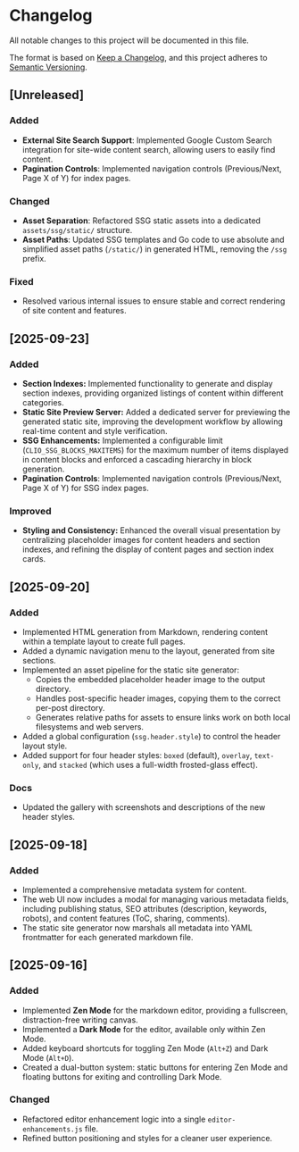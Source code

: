 # Changelog

All notable changes to this project will be documented in this file.

The format is based on [Keep a Changelog](https://keepachangelog.com/en/1.0.0/),
and this project adheres to [Semantic Versioning](https://semver.org/spec/v2.0.0.html).

## [Unreleased]

### Added
- **External Site Search Support**: Implemented Google Custom Search integration for site-wide content search, allowing users to easily find content.
- **Pagination Controls**: Implemented navigation controls (Previous/Next, Page X of Y) for index pages.

### Changed
- **Asset Separation**: Refactored SSG static assets into a dedicated `assets/ssg/static/` structure.
- **Asset Paths**: Updated SSG templates and Go code to use absolute and simplified asset paths (`/static/`) in generated HTML, removing the `/ssg` prefix.

### Fixed
- Resolved various internal issues to ensure stable and correct rendering of site content and features.

## [2025-09-23]

### Added
- **Section Indexes:** Implemented functionality to generate and display section indexes, providing organized listings of content within different categories.
- **Static Site Preview Server:** Added a dedicated server for previewing the generated static site, improving the development workflow by allowing real-time content and style verification.
- **SSG Enhancements:** Implemented a configurable limit (`CLIO_SSG_BLOCKS_MAXITEMS`) for the maximum number of items displayed in content blocks and enforced a cascading hierarchy in block generation.
- **Pagination Controls**: Implemented navigation controls (Previous/Next, Page X of Y) for SSG index pages.

### Improved
- **Styling and Consistency:** Enhanced the overall visual presentation by centralizing placeholder images for content headers and section indexes, and refining the display of content pages and section index cards. 

## [2025-09-20]

### Added
- Implemented HTML generation from Markdown, rendering content within a template layout to create full pages.
- Added a dynamic navigation menu to the layout, generated from site sections.
- Implemented an asset pipeline for the static site generator:
    - Copies the embedded placeholder header image to the output directory.
    - Handles post-specific header images, copying them to the correct per-post directory.
    - Generates relative paths for assets to ensure links work on both local filesystems and web servers.
- Added a global configuration (`ssg.header.style`) to control the header layout style.
- Added support for four header styles: `boxed` (default), `overlay`, `text-only`, and `stacked` (which uses a full-width frosted-glass effect).

### Docs
- Updated the gallery with screenshots and descriptions of the new header styles.


## [2025-09-18]

### Added
- Implemented a comprehensive metadata system for content.
- The web UI now includes a modal for managing various metadata fields, including publishing status, SEO attributes (description, keywords, robots), and content features (ToC, sharing, comments).
- The static site generator now marshals all metadata into YAML frontmatter for each generated markdown file.

## [2025-09-16]

### Added
- Implemented **Zen Mode** for the markdown editor, providing a fullscreen, distraction-free writing canvas.
- Implemented a **Dark Mode** for the editor, available only within Zen Mode.
- Added keyboard shortcuts for toggling Zen Mode (`Alt+Z`) and Dark Mode (`Alt+D`).
- Created a dual-button system: static buttons for entering Zen Mode and floating buttons for exiting and controlling Dark Mode.

### Changed
- Refactored editor enhancement logic into a single `editor-enhancements.js` file.
- Refined button positioning and styles for a cleaner user experience.